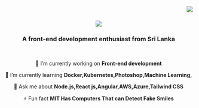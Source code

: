 <img align="right" src="https://visitor-badge.laobi.icu/badge?page_id=rukman28.rukman28" />

<h1 align="center">
    <img src="https://readme-typing-svg.herokuapp.com/?font=Righteous&size=35&center=true&vCenter=true&width=500&height=70&duration=4000&lines=Hey+there👋;+I'm+Rukman+Bernard!;" />
</h1>

<h3 align="center">A front-end development enthusiast from Sri Lanka</h3>
<br />
<div align="center">
 
 🔭 I’m currently working on **Front-end development**
 
 🌱 I’m currently learning **Docker,Kubernetes,Photoshop,Machine Learning,**

💬 Ask me about **Node.js,React js,Angular,AWS,Azure,Tailwind CSS**

⚡ Fun fact **MIT Has Computers That can Detect Fake Smiles**

 </div>
